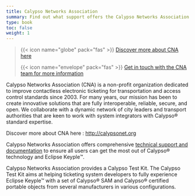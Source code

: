 ```yaml
---
title: Calypso Networks Association
summary: Find out what support offers the Calypso Networks Association team.
type: book
toc: false
weight: 1
---
```


> {{< icon name="globe" pack="fas" >}} [Discover more about CNA here](https://calypsonet.org)
>
> {{< icon name="envelope" pack="fas" >}} [Get in touch with the CNA team for more information](https://calypsonet.org/contact-us/)

Calypso Networks Association (CNA) is a non-profit organization dedicated to improve contactless
electronic ticketing for transportation and access control standards since 2003.
For many years, our mission has been to create innovative solutions that are fully interoperable,
reliable, secure, and open. We collaborate with a dynamic network of city leaders and transport
authorities that are keen to work with system integrators with Calypso® standard expertise.

Discover more about CNA here : http://calypsonet.org

Calypso Networks Association offers comprehensive [technical support and documentation](https://calypsonet.org/technical-support-documentation/)
to ensure all users can get the most out of Calypso® technology and Eclipse Keyple™.

Calypso Networks Association provides a Calypso Test Kit. The Calypso Test Kit aims at helping
ticketing system developers to fully experience Eclipse Keyple™ with a set of Calypso® SAM and
Calypso® certified portable objects from several manufacturers in various configurations. 
